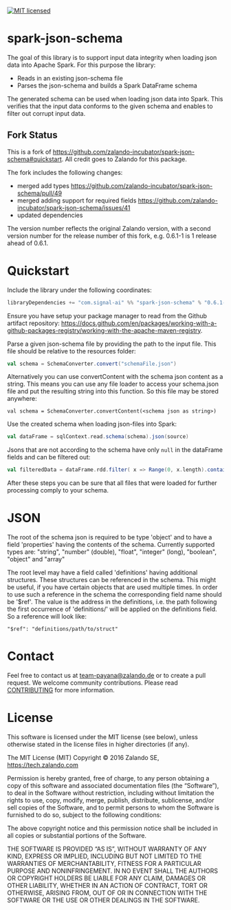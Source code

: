 [![MIT licensed](https://img.shields.io/badge/license-MIT-green.svg)](https://raw.githubusercontent.com/signal-ai/spark-json-schema/master/LICENSE)

# spark-json-schema

The goal of this library is to support input data integrity when loading json data into Apache Spark.
For this purpose the library:

- Reads in an existing json-schema file
- Parses the json-schema and builds a Spark DataFrame schema

The generated schema can be used when loading json data into Spark.
This verifies that the input data conforms to the given schema and enables to filter out corrupt input data.

## Fork Status

This is a fork of <https://github.com/zalando-incubator/spark-json-schema#quickstart>. All credit goes to Zalando for this package.

The fork includes the following changes:

- merged add types <https://github.com/zalando-incubator/spark-json-schema/pull/49>
- merged adding support for required fields <https://github.com/zalando-incubator/spark-json-schema/issues/41>
- updated dependencies

The version number reflects the original Zalando version, with a second version number for the release number of this fork, e.g. 0.6.1-1 is 1 release ahead of 0.6.1.

# Quickstart

Include the library under the following coordinates:

```scala
libraryDependencies += "com.signal-ai" %% "spark-json-schema" % "0.6.1-1"
```

Ensure you have setup your package manager to read from the Github artifact repository: <https://docs.github.com/en/packages/working-with-a-github-packages-registry/working-with-the-apache-maven-registry>.

Parse a given json-schema file by providing the path to the input file.
This file should be relative to the resources folder:

```scala
val schema = SchemaConverter.convert("schemaFile.json")
```

Alternatively you can use convertContent with the schema json content as a string.
This means you can use any file loader to access your schema.json file and put the resulting
string into this function. So this file may be stored anywhere:

```
val schema = SchemaConverter.convertContent(<schema json as string>)
```

Use the created schema when loading json-files into Spark:

```scala
val dataFrame = sqlContext.read.schema(schema).json(source)
```

Jsons that are not according to the schema have only `null` in the dataFrame fields and can be filtered out:

```scala
val filteredData = dataFrame.rdd.filter( x => Range(0, x.length).contains(!x.isNullAt(_)))
```

After these steps you can be sure that all files that were loaded for further processing comply to your schema.

# JSON

The root of the schema json is required to be type 'object' and to have a field 'properties'
having the contents of the schema. Currently supported types are:
"string", "number" (double), "float", "integer" (long), "boolean", "object" and "array"

The root level may have a field called 'definitions' having additional structures. These
structures can be referenced in the schema. This might be useful, if you have certain
objects that are used multiple times. In order to use such a reference in the schema
the corresponding field name should be '$ref'. The value is the address in the
definitions, i.e. the path following the first occurrence of 'definitions/' will be
applied on the definitions field. So a reference will look like:

    "$ref": "definitions/path/to/struct"

# Contact

Feel free to contact us at team-payana@zalando.de or to create a pull request. We welcome community contributions. Please read [CONTRIBUTING](CONTRIBUTING.md) for more information.

# License

This software is licensed under the MIT license (see below), unless otherwise stated in the license files in higher directories (if any).

The MIT License (MIT) Copyright © 2016 Zalando SE, https://tech.zalando.com

Permission is hereby granted, free of charge, to any person obtaining a copy of this software and associated documentation files (the “Software”), to deal in the Software without restriction, including without limitation the rights to use, copy, modify, merge, publish, distribute, sublicense, and/or sell copies of the Software, and to permit persons to whom the Software is furnished to do so, subject to the following conditions:

The above copyright notice and this permission notice shall be included in all copies or substantial portions of the Software.

THE SOFTWARE IS PROVIDED “AS IS”, WITHOUT WARRANTY OF ANY KIND, EXPRESS OR IMPLIED, INCLUDING BUT NOT LIMITED TO THE WARRANTIES OF MERCHANTABILITY, FITNESS FOR A PARTICULAR PURPOSE AND NONINFRINGEMENT. IN NO EVENT SHALL THE AUTHORS OR COPYRIGHT HOLDERS BE LIABLE FOR ANY CLAIM, DAMAGES OR OTHER LIABILITY, WHETHER IN AN ACTION OF CONTRACT, TORT OR OTHERWISE, ARISING FROM, OUT OF OR IN CONNECTION WITH THE SOFTWARE OR THE USE OR OTHER DEALINGS IN THE SOFTWARE.
